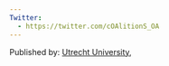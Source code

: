 ```yaml
---
Twitter:
  - https://twitter.com/cOAlitionS_OA
---
```


Published by: [Utrecht University](https://www.uu.nl/en/news/final-plan-s-guidance-published-by-coalition-s), 
